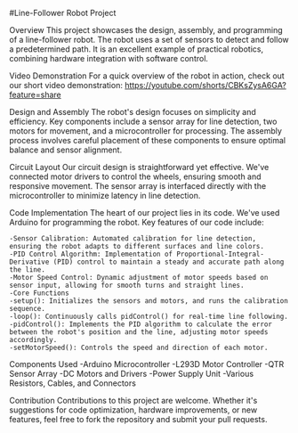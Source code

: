 #Line-Follower Robot Project

Overview
  This project showcases the design, assembly, and programming of a line-follower robot. The robot uses a set of sensors to detect and follow a predetermined path. It is an excellent example of practical robotics, combining hardware integration with software control.

Video Demonstration
  For a quick overview of the robot in action, check out our short video demonstration: https://youtube.com/shorts/CBKsZysA6GA?feature=share

Design and Assembly
  The robot's design focuses on simplicity and efficiency. Key components include a sensor array for line detection, two motors for movement, and a microcontroller for processing. The assembly process involves careful placement of these components to ensure optimal balance and sensor alignment.

Circuit Layout
  Our circuit design is straightforward yet effective. We've connected motor drivers to control the wheels, ensuring smooth and responsive movement. The sensor array is interfaced directly with the microcontroller to minimize latency in line detection.

Code Implementation
  The heart of our project lies in its code. We've used Arduino for programming the robot. Key features of our code include:

    -Sensor Calibration: Automated calibration for line detection, ensuring the robot adapts to different surfaces and line colors.
    -PID Control Algorithm: Implementation of Proportional-Integral-Derivative (PID) control to maintain a steady and accurate path along the line.
    -Motor Speed Control: Dynamic adjustment of motor speeds based on sensor input, allowing for smooth turns and straight lines.
    -Core Functions
    -setup(): Initializes the sensors and motors, and runs the calibration sequence.
    -loop(): Continuously calls pidControl() for real-time line following.
    -pidControl(): Implements the PID algorithm to calculate the error between the robot's position and the line, adjusting motor speeds accordingly.
    -setMotorSpeed(): Controls the speed and direction of each motor.
    
  Components Used
    -Arduino Microcontroller
    -L293D Motor Controller
    -QTR Sensor Array
    -DC Motors and Drivers
    -Power Supply Unit
    -Various Resistors, Cables, and Connectors

Contribution
Contributions to this project are welcome. Whether it's suggestions for code optimization, hardware improvements, or new features, feel free to fork the repository and submit your pull requests.
